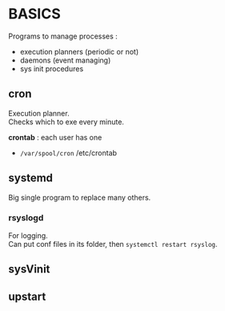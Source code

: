 # BASICS

Programs to manage processes :  
*	execution planners (periodic or not)
*	daemons (event managing)
*	sys init procedures


## cron
Execution planner.  
Checks which to exe every minute.  

**crontab** : each user has one  
*	`/var/spool/cron`
/etc/crontab

## systemd
Big single program to replace many others.  

### rsyslogd
For logging.  
Can put conf files in its folder, then `systemctl restart rsyslog`.  

## sysVinit

## upstart

